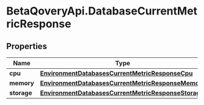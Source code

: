 # BetaQoveryApi.DatabaseCurrentMetricResponse

## Properties

Name | Type | Description | Notes
------------ | ------------- | ------------- | -------------
**cpu** | [**EnvironmentDatabasesCurrentMetricResponseCpu**](EnvironmentDatabasesCurrentMetricResponseCpu.md) |  | [optional] 
**memory** | [**EnvironmentDatabasesCurrentMetricResponseMemory**](EnvironmentDatabasesCurrentMetricResponseMemory.md) |  | [optional] 
**storage** | [**EnvironmentDatabasesCurrentMetricResponseStorage**](EnvironmentDatabasesCurrentMetricResponseStorage.md) |  | [optional] 



